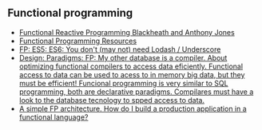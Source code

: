 ## Functional programming
* [Functional Reactive Programming Blackheath and Anthony Jones](https://www.manning.com/books/functional-reactive-programming)
* [Functional Programming Resources](https://wildlyinaccurate.com/functional-programming-resources/)
* [FP: ES5: ES6: You don't (may not) need Lodash / Underscore](https://github.com/you-dont-need/You-Dont-Need-Lodash-Underscore)
* [Design: Paradigms: FP: My other database is a compiler. About optimizing functional compilers to access data eficiently. Functional access to data can be used to acess to in memory big data, but they must be efficient! Funcional programming is very similar to SQL programming, both are declarative paradigms. Compilares must have a look to the database tecnology to spped access to data.](https://blog.chiselstrike.com/my-other-database-is-a-compiler-10fd527a4d78)
* [A simple FP architecture. How do I build a production application in a functional language?](https://devonburriss.me/fp-architecture/)
